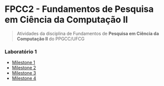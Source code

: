 # FPCC2 - Fundamentos de Pesquisa em Ciência da Computação II 

>Atividades da disciplina de Fundamentos de **Pesquisa em Ciência da Computação II** do PPGCC/UFCG

### Laboratório 1 
- [Milestone 1](https://docs.google.com/document/d/1IPXXVUUrAHld2InngL1Wqat1N2Ayzpu-XXQkK9pSbxI/edit)
- [Milestone 2](https://github.com/brunodias20/fpcc2/blob/master/Lab1/report_M2.rmd)
- [Milestone 3](https://github.com/brunodias20/FPCC2/blob/master/Lab1/report_M3.rmd)
- [Milestone 4]()
